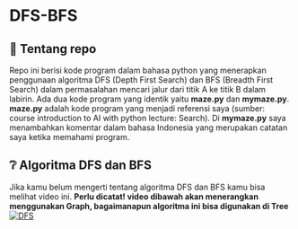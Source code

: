 # DFS-BFS

## :triangular_flag_on_post: Tentang repo
Repo ini berisi kode program dalam bahasa python yang menerapkan penggunaan algoritma DFS (Depth First Search) dan BFS (Breadth First Search) dalam permasalahan mencari jalur dari titik A ke titik B dalam labirin. Ada dua kode program yang identik yaitu **maze.py** dan **mymaze.py**. **maze.py** adalah kode program yang menjadi referensi saya (sumber: course introduction to AI with python lecture: Search). Di **mymaze.py** saya menambahkan komentar dalam bahasa Indonesia yang merupakan catatan saya ketika memahami program.

## :grey_question: Algoritma DFS dan BFS
Jika kamu belum mengerti tentang algoritma DFS dan BFS kamu bisa melihat video ini. **Perlu dicatat! video dibawah akan menerangkan menggunakan Graph, bagaimanapun algoritma ini bisa digunakan di Tree**
[![DFS](http://i3.ytimg.com/vi/Y40bRyPQQr0/hqdefault.jpg)](https://www.youtube.com/watch?v=Y40bRyPQQr0)
